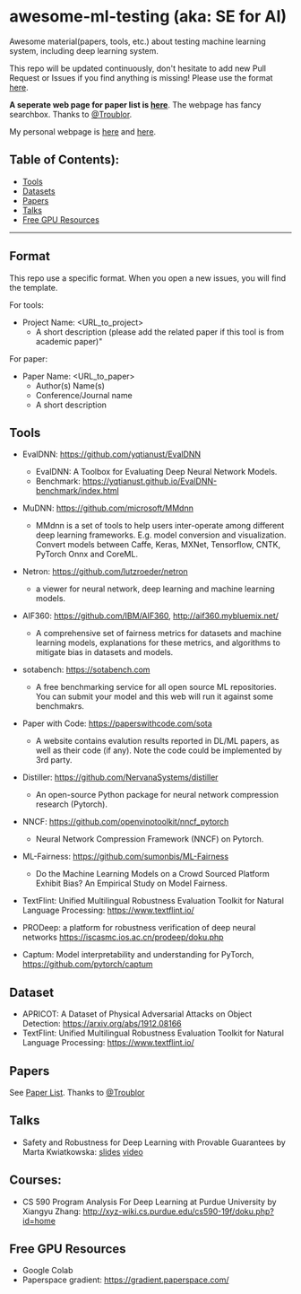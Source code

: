 # awesome-ml-testing (aka: SE for AI)
Awesome material(papers, tools, etc.) about testing machine learning system, including deep learning system. 

This repo will be updated continuously, don't hesitate to add new Pull Request or Issues if you find anything is missing! Please use the format [here](#format).

**A seperate web page for paper list is [here](https://yqtianust.github.io/awesome-ml-testing/papers)**. The webpage has fancy searchbox. Thanks to [@Troublor](https://github.com/Troublor). 

My personal webpage is [here](http://home.cse.ust.hk/~ytianas/) and [here](https://cs.uwaterloo.ca/~y258tian/).

## Table of Contents):
   * [Tools](#tools)
   * [Datasets](#datasets)
   * [Papers](#papers)
   * [Talks](#talks)
   * [Free GPU Resources](#GPU)

---
<a name="format"></a>
## Format 
This repo use a specific format. When you open a new issues, you will find the template. 

For tools:

   * Project Name: <URL_to_project>
      * A short description (please add the related paper if this tool is from academic paper)"

For paper:

   * Paper Name: <URL_to_paper>
      * Author(s) Name(s)
      * Conference/Journal name
      * A short description
      

<a name="tools"></a>
## Tools
   * EvalDNN: <https://github.com/yqtianust/EvalDNN>
      * EvalDNN: A Toolbox for Evaluating Deep Neural Network Models.
      * Benchmark: https://yqtianust.github.io/EvalDNN-benchmark/index.html
   * MuDNN: <https://github.com/microsoft/MMdnn>
      * MMdnn is a set of tools to help users inter-operate among different deep learning frameworks. E.g. model conversion and visualization. Convert models between Caffe, Keras, MXNet, Tensorflow, CNTK, PyTorch Onnx and CoreML.

   * Netron: <https://github.com/lutzroeder/netron>
      * a viewer for neural network, deep learning and machine learning models.
   * AIF360: <https://github.com/IBM/AIF360>, <http://aif360.mybluemix.net/>
      * A comprehensive set of fairness metrics for datasets and machine learning models, explanations for these metrics, and algorithms to mitigate bias in datasets and models. 
   * sotabench: <https://sotabench.com>
      * A free benchmarking service for all open source ML repositories. You can submit your model and this web will run it against some benchmakrs.
   * Paper with Code: <https://paperswithcode.com/sota>
      * A website contains evalution results reported in DL/ML papers, as well as their code (if any). Note the code could be implemented by 3rd party.
   * Distiller: <https://github.com/NervanaSystems/distiller>
      * An open-source Python package for neural network compression research (Pytorch).
   * NNCF: <https://github.com/openvinotoolkit/nncf_pytorch>
      * Neural Network Compression Framework (NNCF) on Pytorch.
   * ML-Fairness: <https://github.com/sumonbis/ML-Fairness>
      * Do the Machine Learning Models on a Crowd Sourced Platform Exhibit Bias? An Empirical Study on Model Fairness.
   * TextFlint: Unified Multilingual Robustness Evaluation Toolkit for Natural Language Processing: https://www.textflint.io/ 
   * PRODeep: a platform for robustness verification of deep neural networks https://iscasmc.ios.ac.cn/prodeep/doku.php
   * Captum: Model interpretability and understanding for PyTorch, https://github.com/pytorch/captum
 

<a name="datasets"></a>
## Dataset
  * APRICOT: A Dataset of Physical Adversarial Attacks on Object Detection: https://arxiv.org/abs/1912.08166
  * TextFlint: Unified Multilingual Robustness Evaluation Toolkit for Natural Language Processing: https://www.textflint.io/
<a name="papers"></a>
## Papers
   See [Paper List](https://yqtianust.github.io/awesome-ml-testing/papers). Thanks to [@Troublor](https://github.com/Troublor)

<a name="talks"></a>
## Talks
   * Safety and Robustness for Deep Learning with Provable Guarantees by Marta Kwiatkowska: [slides](https://esec-fse19.ut.ee/wp-content/uploads/2019/08/marta-esecfse2019.pdf) [video](https://www.uttv.ee/naita?id=28731)

<a name="GPU"></a>

## Courses:
  * CS 590 Program Analysis For Deep Learning at Purdue University by Xiangyu Zhang: http://xyz-wiki.cs.purdue.edu/cs590-19f/doku.php?id=home

## Free GPU Resources
  * Google Colab
  * Paperspace gradient: <https://gradient.paperspace.com/>
  

 
  
